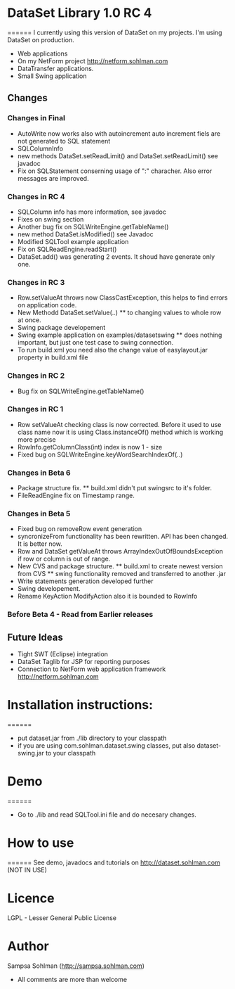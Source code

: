 # DataSet Library 1.0 RC 4
======
 I currently using this version of DataSet on my projects.
 I'm using DataSet on production.
 * Web applications
 * On my NetForm project http://netform.sohlman.com
 * DataTransfer applications.
 * Small Swing application

## Changes 
### Changes in Final
 * AutoWrite now works also with autoincrement auto increment fiels are not generated to SQL statement
 * SQLColumnInfo
 * new methods DataSet.setReadLimit() and DataSet.setReadLimit() see javadoc
 * Fix on SQLStatement conserning usage of ":" characher. Also error messages are improved.
 

### Changes in RC 4
* SQLColumn info has more information, see javadoc
* Fixes on swing section
* Another bug fix on SQLWriteEngine.getTableName()
* new method DataSet.isModified() see Javadoc
* Modified SQLTool example application
* Fix on SQLReadEngine.readStart()
* DataSet.add() was generating 2 events. It shoud have generate only one. 

### Changes in RC 3
 * Row.setValueAt throws now ClassCastException, this helps to find errors on application  code.
 * New Methodd DataSet.setValue(..) 
 ** to changing values to whole row at once.
 * Swing package developement
 * Swing example application on examples/datasetswing
 ** does nothing important, but just one test case to swing connection.
 * To run build.xml you need also the change value of easylayout.jar property in build.xml file

### Changes in RC 2
* Bug fix on SQLWriteEngine.getTableName()
 
### Changes in RC 1
* Row setValueAt checking class is now corrected. Before it used to use class name now it is using Class.instanceOf() method which is working more precise
* RowInfo.getColumnClass(int) index is now 1 - size
* Fixed bug on SQLWriteEngine.keyWordSearchIndexOf(..)

### Changes in Beta 6
* Package structure fix. 
** build.xml didn't put swingsrc to it's folder.
* FileReadEngine fix on Timestamp range.
 
### Changes in Beta 5
* Fixed bug on removeRow event generation
* syncronizeFrom functionality has been rewritten. API has been changed. It is better now.
* Row and DataSet getValueAt throws ArrayIndexOutOfBoundsException if row or column is out of range.
* New CVS and package structure.
** build.xml to create newest version from CVS
** swing functionality removed and transferred to another .jar
* Write statements generation developed further
* Swing developement.
* Rename KeyAction ModifyAction also it is bounded to RowInfo
 
### Before Beta 4 - Read from Earlier releases
 
## Future Ideas
* Tight SWT (Eclipse) integration
* DataSet Taglib for JSP for reporting purposes
* Connection to NetForm web application framework http://netform.sohlman.com

# Installation instructions:
======
 * put dataset.jar from ./lib directory to your classpath
 * if you are using com.sohlman.dataset.swing classes, put also dataset-swing.jar to your classpath
 
# Demo
======
* Go to ./lib and read SQLTool.ini file and do necesary changes.

# How to use
======
 See demo, javadocs and tutorials on 
 http://dataset.sohlman.com (NOT IN USE)

Licence
======
 LGPL - Lesser General Public License

Author
======
 Sampsa Sohlman (http://sampsa.sohlman.com)
 * All comments are more than welcome
